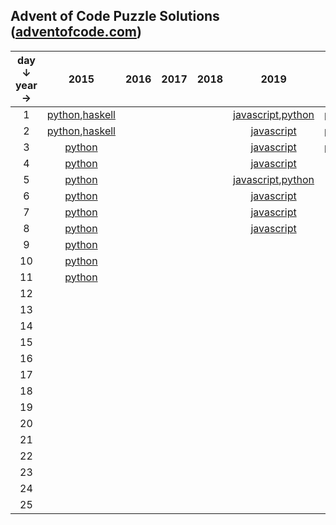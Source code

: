 ## Advent of Code Puzzle Solutions ([adventofcode.com](https://adventofcode.com))
|day ↓ year → |2015|2016|2017|2018|2019|2020|
|:--------------:|:-------:|:-------:|:-------:|:-------:|:-------:|:-------:|
|1|[python](https://www.github.com/sequentialchaos/advent-of-code/tree/master/2015/python/day01.py),[haskell](https://www.github.com/sequentialchaos/advent-of-code/tree/master/2015/haskell/Day01.hs)||||[javascript](https://www.github.com/sequentialchaos/advent-of-code/tree/master/2019/javascript/day01/solution.js),[python](https://www.github.com/sequentialchaos/advent-of-code/tree/master/2019/python/day01.py)|[python](https://www.github.com/sequentialchaos/advent-of-code/tree/master/2020/python/day01.py),[haskell](https://www.github.com/sequentialchaos/advent-of-code/tree/master/2020/haskell/Day01.hs)|
|2|[python](https://www.github.com/sequentialchaos/advent-of-code/tree/master/2015/python/day02.py),[haskell](https://www.github.com/sequentialchaos/advent-of-code/tree/master/2015/haskell/Day02.hs)||||[javascript](https://www.github.com/sequentialchaos/advent-of-code/tree/master/2019/javascript/day02/solution.js)|[python](https://www.github.com/sequentialchaos/advent-of-code/tree/master/2020/python/day02.py),[haskell](https://www.github.com/sequentialchaos/advent-of-code/tree/master/2020/haskell/Day02.hs)|
|3|[python](https://www.github.com/sequentialchaos/advent-of-code/tree/master/2015/python/day03.py)||||[javascript](https://www.github.com/sequentialchaos/advent-of-code/tree/master/2019/javascript/day03/solution.js)|[python](https://www.github.com/sequentialchaos/advent-of-code/tree/master/2020/python/day03.py),[haskell](https://www.github.com/sequentialchaos/advent-of-code/tree/master/2020/haskell/Day03.hs)|
|4|[python](https://www.github.com/sequentialchaos/advent-of-code/tree/master/2015/python/day04.py)||||[javascript](https://www.github.com/sequentialchaos/advent-of-code/tree/master/2019/javascript/day04/solution.js)|[python](https://www.github.com/sequentialchaos/advent-of-code/tree/master/2020/python/day04.py)|
|5|[python](https://www.github.com/sequentialchaos/advent-of-code/tree/master/2015/python/day05.py)||||[javascript](https://www.github.com/sequentialchaos/advent-of-code/tree/master/2019/javascript/day05/solution.js),[python](https://www.github.com/sequentialchaos/advent-of-code/tree/master/2019/python/day05.py)|[python](https://www.github.com/sequentialchaos/advent-of-code/tree/master/2020/python/day05.py)|
|6|[python](https://www.github.com/sequentialchaos/advent-of-code/tree/master/2015/python/day06.py)||||[javascript](https://www.github.com/sequentialchaos/advent-of-code/tree/master/2019/javascript/day06/solution.js)|[python](https://www.github.com/sequentialchaos/advent-of-code/tree/master/2020/python/day06.py)|
|7|[python](https://www.github.com/sequentialchaos/advent-of-code/tree/master/2015/python/day07.py)||||[javascript](https://www.github.com/sequentialchaos/advent-of-code/tree/master/2019/javascript/day07/solution.js)|[python](https://www.github.com/sequentialchaos/advent-of-code/tree/master/2020/python/day07.py)|
|8|[python](https://www.github.com/sequentialchaos/advent-of-code/tree/master/2015/python/day08.py)||||[javascript](https://www.github.com/sequentialchaos/advent-of-code/tree/master/2019/javascript/day08/solution.js)|[python](https://www.github.com/sequentialchaos/advent-of-code/tree/master/2020/python/day08.py)|
|9|[python](https://www.github.com/sequentialchaos/advent-of-code/tree/master/2015/python/day09.py)|||||[python](https://www.github.com/sequentialchaos/advent-of-code/tree/master/2020/python/day09.py)|
|10|[python](https://www.github.com/sequentialchaos/advent-of-code/tree/master/2015/python/day10.py)|||||[python](https://www.github.com/sequentialchaos/advent-of-code/tree/master/2020/python/day10.py)|
|11|[python](https://www.github.com/sequentialchaos/advent-of-code/tree/master/2015/python/day11.py)|||||[python](https://www.github.com/sequentialchaos/advent-of-code/tree/master/2020/python/day11.py)|
|12||||||[python](https://www.github.com/sequentialchaos/advent-of-code/tree/master/2020/python/day12.py)|
|13||||||[python](https://www.github.com/sequentialchaos/advent-of-code/tree/master/2020/python/day13.py)|
|14||||||[python](https://www.github.com/sequentialchaos/advent-of-code/tree/master/2020/python/day14.py)|
|15||||||[python](https://www.github.com/sequentialchaos/advent-of-code/tree/master/2020/python/day15.py)|
|16||||||[python](https://www.github.com/sequentialchaos/advent-of-code/tree/master/2020/python/day16.py)|
|17||||||[python](https://www.github.com/sequentialchaos/advent-of-code/tree/master/2020/python/day17.py)|
|18||||||[python](https://www.github.com/sequentialchaos/advent-of-code/tree/master/2020/python/day18.py)|
|19|||||||
|20|||||||
|21|||||||
|22|||||||
|23|||||||
|24|||||||
|25|||||||
